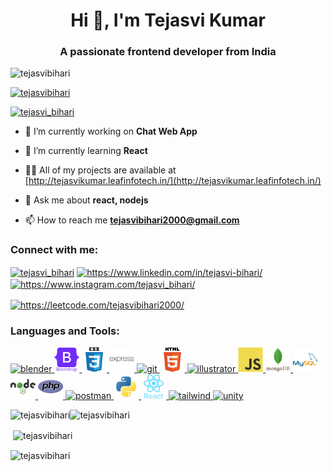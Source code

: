<h1 align="center">Hi 👋, I'm Tejasvi Kumar</h1>
<h3 align="center">A passionate frontend developer from India</h3>

<p align="left"> <img src="https://komarev.com/ghpvc/?username=Tejasvibihari&label=Profile%20views&color=0e75b6&style=flat" alt="tejasvibihari" /> </p>

<p align="left"> <a href="https://github.com/ryo-ma/github-profile-trophy"><img src="https://github-profile-trophy.vercel.app/?username=tejasvibihari" alt="tejasvibihari" /></a> </p>

<p align="left"> <a href="https://twitter.com/tejasvi_bihari" target="blank"><img src="https://img.shields.io/twitter/follow/tejasvi_bihari?logo=twitter&style=for-the-badge" alt="tejasvi_bihari" /></a> </p>

- 🔭 I’m currently working on **Chat Web App**

- 🌱 I’m currently learning **React**

- 👨‍💻 All of my projects are available at [http://tejasvikumar.leafinfotech.in/](http://tejasvikumar.leafinfotech.in/)

- 💬 Ask me about **react, nodejs**

- 📫 How to reach me **tejasvibihari2000@gmail.com**

<h3 align="left">Connect with me:</h3>
<p align="left">
<a href="https://twitter.com/tejasvi_bihari" target="blank"><img align="center" src="https://raw.githubusercontent.com/rahuldkjain/github-profile-readme-generator/master/src/images/icons/Social/twitter.svg" alt="tejasvi_bihari" height="30" width="40" /></a>
<a href="https://www.linkedin.com/in/tejasvi-bihari/" target="blank"><img align="center" src="https://raw.githubusercontent.com/rahuldkjain/github-profile-readme-generator/master/src/images/icons/Social/linked-in-alt.svg" alt="https://www.linkedin.com/in/tejasvi-bihari/" height="30" width="40" /></a>
<a href="https://www.instagram.com/tejasvi_bihari/" target="blank"><img align="center" src="https://raw.githubusercontent.com/rahuldkjain/github-profile-readme-generator/master/src/images/icons/Social/instagram.svg" alt="https://www.instagram.com/tejasvi_bihari/" height="30" width="40" /></a>

<a href="https://leetcode.com/tejasvibihari2000/" target="blank"><img align="center" src="https://raw.githubusercontent.com/rahuldkjain/github-profile-readme-generator/master/src/images/icons/Social/leet-code.svg" alt="https://leetcode.com/tejasvibihari2000/" height="30" width="40" /></a>
</p>


<h3 align="left">Languages and Tools:</h3>
<p align="left"> <a href="https://www.blender.org/" target="_blank" rel="noreferrer"> <img src="https://download.blender.org/branding/community/blender_community_badge_white.svg" alt="blender" width="40" height="40"/> </a> <a href="https://getbootstrap.com" target="_blank" rel="noreferrer"> <img src="https://raw.githubusercontent.com/devicons/devicon/master/icons/bootstrap/bootstrap-plain-wordmark.svg" alt="bootstrap" width="40" height="40"/> </a> <a href="https://www.w3schools.com/css/" target="_blank" rel="noreferrer"> <img src="https://raw.githubusercontent.com/devicons/devicon/master/icons/css3/css3-original-wordmark.svg" alt="css3" width="40" height="40"/> </a> <a href="https://expressjs.com" target="_blank" rel="noreferrer"> <img src="https://raw.githubusercontent.com/devicons/devicon/master/icons/express/express-original-wordmark.svg" alt="express" width="40" height="40"/> </a> <a href="https://git-scm.com/" target="_blank" rel="noreferrer"> <img src="https://www.vectorlogo.zone/logos/git-scm/git-scm-icon.svg" alt="git" width="40" height="40"/> </a> <a href="https://www.w3.org/html/" target="_blank" rel="noreferrer"> <img src="https://raw.githubusercontent.com/devicons/devicon/master/icons/html5/html5-original-wordmark.svg" alt="html5" width="40" height="40"/> </a> <a href="https://www.adobe.com/in/products/illustrator.html" target="_blank" rel="noreferrer"> <img src="https://www.vectorlogo.zone/logos/adobe_illustrator/adobe_illustrator-icon.svg" alt="illustrator" width="40" height="40"/> </a> <a href="https://developer.mozilla.org/en-US/docs/Web/JavaScript" target="_blank" rel="noreferrer"> <img src="https://raw.githubusercontent.com/devicons/devicon/master/icons/javascript/javascript-original.svg" alt="javascript" width="40" height="40"/> </a> <a href="https://www.mongodb.com/" target="_blank" rel="noreferrer"> <img src="https://raw.githubusercontent.com/devicons/devicon/master/icons/mongodb/mongodb-original-wordmark.svg" alt="mongodb" width="40" height="40"/> </a> <a href="https://www.mysql.com/" target="_blank" rel="noreferrer"> <img src="https://raw.githubusercontent.com/devicons/devicon/master/icons/mysql/mysql-original-wordmark.svg" alt="mysql" width="40" height="40"/> </a> <a href="https://nodejs.org" target="_blank" rel="noreferrer"> <img src="https://raw.githubusercontent.com/devicons/devicon/master/icons/nodejs/nodejs-original-wordmark.svg" alt="nodejs" width="40" height="40"/> </a> <a href="https://www.php.net" target="_blank" rel="noreferrer"> <img src="https://raw.githubusercontent.com/devicons/devicon/master/icons/php/php-original.svg" alt="php" width="40" height="40"/> </a> <a href="https://postman.com" target="_blank" rel="noreferrer"> <img src="https://www.vectorlogo.zone/logos/getpostman/getpostman-icon.svg" alt="postman" width="40" height="40"/> </a> <a href="https://www.python.org" target="_blank" rel="noreferrer"> <img src="https://raw.githubusercontent.com/devicons/devicon/master/icons/python/python-original.svg" alt="python" width="40" height="40"/> </a> <a href="https://reactjs.org/" target="_blank" rel="noreferrer"> <img src="https://raw.githubusercontent.com/devicons/devicon/master/icons/react/react-original-wordmark.svg" alt="react" width="40" height="40"/> </a> <a href="https://tailwindcss.com/" target="_blank" rel="noreferrer"> <img src="https://www.vectorlogo.zone/logos/tailwindcss/tailwindcss-icon.svg" alt="tailwind" width="40" height="40"/> </a> <a href="https://unity.com/" target="_blank" rel="noreferrer"> <img src="https://www.vectorlogo.zone/logos/unity3d/unity3d-icon.svg" alt="unity" width="40" height="40"/> </a>
</p>
<img align="left" src="https://leetcard.jacoblin.cool/tejasvibihari2000" alt="tejasvibihari" />
<p>
  <img align="left" src="https://github-readme-stats.vercel.app/api/top-langs?username=tejasvibihari&show_icons=true&locale=en&layout=compact" alt="tejasvibihari" />
<br>

<p>&nbsp;<img align="center" src="https://github-readme-stats.vercel.app/api?username=tejasvibihari&show_icons=true&locale=en" alt="tejasvibihari" />

<p><img align="center" src="https://github-readme-streak-stats.herokuapp.com/?user=tejasvibihari&" alt="tejasvibihari" /></p>

